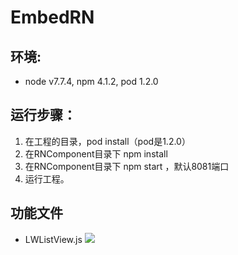 # EmbedRN
## 环境:
- node  v7.7.4, npm  4.1.2, pod 1.2.0
## 运行步骤：
1. 在工程的目录，pod install（pod是1.2.0）
2. 在RNComponent目录下 npm install
3. 在RNComponent目录下 npm start ，默认8081端口
4. 运行工程。
## 功能文件
- LWListView.js
![](https://www.github.com/LevenWin/EmbedRN/u)


